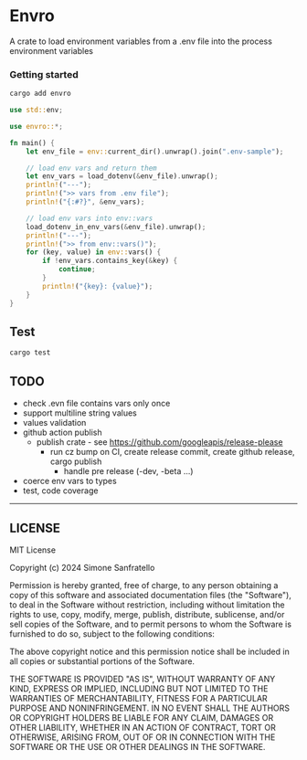 # Envro

A crate to load environment variables from a .env file into the process environment variables

### Getting started

```bash
cargo add envro
```

```rust
use std::env;

use envro::*;

fn main() {
    let env_file = env::current_dir().unwrap().join(".env-sample");

    // load env vars and return them
    let env_vars = load_dotenv(&env_file).unwrap();
    println!("---");
    println!(">> vars from .env file");
    println!("{:#?}", &env_vars);

    // load env vars into env::vars
    load_dotenv_in_env_vars(&env_file).unwrap();
    println!("---");
    println!(">> from env::vars()");
    for (key, value) in env::vars() {
        if !env_vars.contains_key(&key) {
            continue;
        }
        println!("{key}: {value}");
    }
}
```

## Test

```bash
cargo test
```

## TODO

- check .evn file contains vars only once
- support multiline string values
- values validation
- github action publish
  - publish crate - see https://github.com/googleapis/release-please
    - run cz bump on CI, create release commit, create github release, cargo publish
      - handle pre release (-dev, -beta ...)
- coerce env vars to types
- test, code coverage

---

## LICENSE

MIT License

Copyright (c) 2024 Simone Sanfratello

Permission is hereby granted, free of charge, to any person obtaining a copy
of this software and associated documentation files (the "Software"), to deal
in the Software without restriction, including without limitation the rights
to use, copy, modify, merge, publish, distribute, sublicense, and/or sell
copies of the Software, and to permit persons to whom the Software is
furnished to do so, subject to the following conditions:

The above copyright notice and this permission notice shall be included in all
copies or substantial portions of the Software.

THE SOFTWARE IS PROVIDED "AS IS", WITHOUT WARRANTY OF ANY KIND, EXPRESS OR
IMPLIED, INCLUDING BUT NOT LIMITED TO THE WARRANTIES OF MERCHANTABILITY,
FITNESS FOR A PARTICULAR PURPOSE AND NONINFRINGEMENT. IN NO EVENT SHALL THE
AUTHORS OR COPYRIGHT HOLDERS BE LIABLE FOR ANY CLAIM, DAMAGES OR OTHER
LIABILITY, WHETHER IN AN ACTION OF CONTRACT, TORT OR OTHERWISE, ARISING FROM,
OUT OF OR IN CONNECTION WITH THE SOFTWARE OR THE USE OR OTHER DEALINGS IN THE
SOFTWARE.
